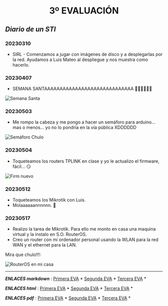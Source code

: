 <center> <h1>3º EVALUACIÓN</h1> </center>

## _Diario de un STI_


### 20230310

- SIRL - Comenzamos a jugar con imágenes de disco y a desplegarlas por la red. Ayudamos a Luis Mateo al despliegue y nos muestra como hacerlo.


### 20230407

- SEMANA SANTAAAAAAAAAAAAAAAAAAAAAAAAAAAAA 🎉🎉🎉🎉🎉🎉

<image src="https://lh3.googleusercontent.com/blogger_img_proxy/AByxGDQL7GODMx-c-31298MYHiiYeJUJUYYsyYxoG1XUHDBUBg86Ot2y3ug5yarIN4pDMlXdqIF-o7f6KJP3BpSd-6_z8xZWERm7xvl8DjR9lqUmHCgXoyvR9B08Rp8DOucZsgEl4s6YMegSYQXae70nPc5att7c-Q=s0-d" alt="Semana Santa">


### 20230503

- Me rompo la cabeza y me pongo a hacer un semáforo para arduino... mas o menos... yo no lo pondría en la vía pública XDDDDDD

<image src="./IMAGES/Semaforo_Arduino.gif" alt="Semáforo Chulo">



### 20230504

- Toqueteamos los routers TPLINK en clase y yo le actualizo el firmware, fácil... 😏

<image src="./IMAGES/tplink_firmware_nuevo.png" alt="Firm nuevo">


### 20230512

- Toqueteamos los Mikrotik con Luis.
- Molaaaaaannnnnn. 👾


### 20230517

- Realizo la tarea de Mikrotik. Para ello me monto en casa una maquina virtual y la instalo en S.O. RouterOS.
- Creo un router con mi ordenador personal usando la WLAN para la red WAN y el ethernet para la LAN.

Mira que chulo!!!:

<image src="./IMAGES/Mikrotik-Router_en_Maquina_Virtual.jpg" alt="RouterOS en mi casa">


----------------------------------------------------------------
***ENLACES markdown*** :
[Primera EVA](../1_Evaluación/1_Evaluación.md) * 
[Segunda EVA](../2_Evaluación/2_Evaluación.md) * 
[Tercera EVA](../3_Evaluación/3_Evaluación.md) * 

***ENLACES html*** :
[Primera EVA](../1_Evaluación/1_Evaluación.html) * 
[Segunda EVA](../2_Evaluación/2_Evaluación.html) * 
[Tercera EVA](../3_Evaluación/3_Evaluación.html) *

***ENLACES pdf*** :
[Primera EVA](../1_Evaluación/1_Evaluación.pdf) * 
[Segunda EVA](../2_Evaluación/2_Evaluación.pdf) * 
[Tercera EVA](../3_Evaluación/3_Evaluación.pdf) *  